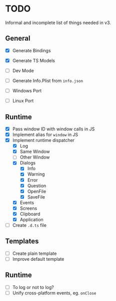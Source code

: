 # TODO

Informal and incomplete list of things needed in v3.

## General

- [x] Generate Bindings
- [x] Generate TS Models
- [ ] Dev Mode
- [ ] Generate Info.Plist from `info.json`

- [ ] Windows Port
- [ ] Linux Port

## Runtime

- [x] Pass window ID with window calls in JS
- [x] Implement alias for `window` in JS
- [x] Implement runtime dispatcher
  - [x] Log
  - [x] Same Window
  - [ ] Other Window
  - [x] Dialogs
    - [x] Info
    - [x] Warning
    - [x] Error
    - [x] Question
    - [x] OpenFile
    - [x] SaveFile
  - [x] Events
  - [x] Screens
  - [x] Clipboard
  - [x] Application
- [ ] Create `.d.ts` file

## Templates

- [ ] Create plain template
- [ ] Improve default template

## Runtime

- [ ] To log or not to log?
- [ ] Unify cross-platform events, eg. `onClose`